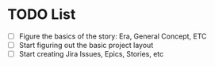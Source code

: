 # TODO List

-[ ] Figure the basics of the story: Era, General Concept, ETC
-[ ] Start figuring out the basic project layout
-[ ] Start creating Jira Issues, Epics, Stories, etc
